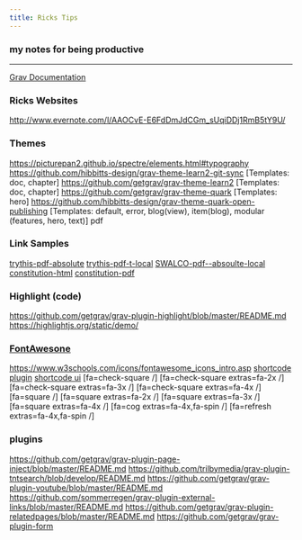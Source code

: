 ```yaml
---
title: Ricks Tips
---
```

### my notes for being productive
---

[Grav Documentation](https://learn.getgrav.org/)

### Ricks Websites
http://www.evernote.com/l/AAOCvE-E6FdDmJdCGm_sUqiDDj1RmB5tY9U/

### Themes
https://picturepan2.github.io/spectre/elements.html#typography
https://github.com/hibbitts-design/grav-theme-learn2-git-sync [Templates: doc, chapter]
https://github.com/getgrav/grav-theme-learn2 [Templates: doc, chapter]
https://github.com/getgrav/grav-theme-quark [Templates: hero]
https://github.com/hibbitts-design/grav-theme-quark-open-publishing [Templates: default, error, blog(view), item(blog), modular (features, hero, text)] pdf

### Link Samples
[trythis-pdf-absolute](/content/AVA_Deed_2.pdf)
[trythis-pdf-t-local](t.pdf)
[SWALCO-pdf--absoulte-local](/content/swalco_recycling_guidelines.pdf)
[constitution-html](https://files.hoppel.us/arborvista/docs/AVA_Cv2.htm)
[constitution-pdf](https://files.hoppel.us/arborvista/PDF/AVA_Constitution.pdf)

### Highlight (code)
https://github.com/getgrav/grav-plugin-highlight/blob/master/README.md
https://highlightjs.org/static/demo/

### [FontAwesone](https://fontawesome.com/icons?d=gallery)
https://www.w3schools.com/icons/fontawesome_icons_intro.asp
[shortcode plugin](https://github.com/getgrav/grav-plugin-shortcode-core/blob/master/README.md)
[shortcode ui](https://github.com/getgrav/grav-plugin-shortcode-ui/blob/master/README.md)
[fa=check-square /] [fa=check-square extras=fa-2x /] [fa=check-square extras=fa-3x /] [fa=check-square extras=fa-4x /]
[fa=square /] [fa=square extras=fa-2x /] [fa=square extras=fa-3x /] [fa=square extras=fa-4x /] 
[fa=cog extras=fa-4x,fa-spin /]  [fa=refresh extras=fa-4x,fa-spin /] 

### plugins
https://github.com/getgrav/grav-plugin-page-inject/blob/master/README.md
https://github.com/trilbymedia/grav-plugin-tntsearch/blob/develop/README.md
https://github.com/getgrav/grav-plugin-youtube/blob/master/README.md
https://github.com/sommerregen/grav-plugin-external-links/blob/master/README.md
https://github.com/getgrav/grav-plugin-relatedpages/blob/master/README.md
https://github.com/getgrav/grav-plugin-form
